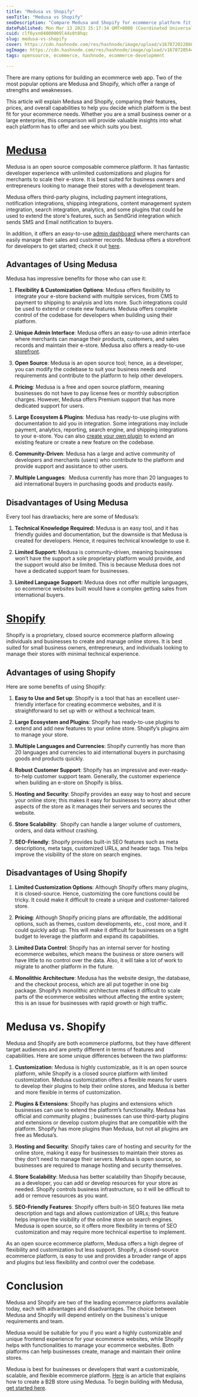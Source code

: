 ```yaml
---
title: "Medusa vs Shopify"
seoTitle: "Medusa vs Shopify"
seoDescription: "Compare Medusa and Shopify for ecommerce platform fit by assessing features, pricing, and capabilities to find the best match"
datePublished: Mon Mar 13 2023 15:17:34 GMT+0000 (Coordinated Universal Time)
cuid: clf6yxn04000009l44s0t8hqc
slug: medusa-vs-shopify
cover: https://cdn.hashnode.com/res/hashnode/image/upload/v1678720228601/41fdf6c0-ce30-4684-b219-dd9789b7edc5.png
ogImage: https://cdn.hashnode.com/res/hashnode/image/upload/v1678720544174/0702afd2-3bb9-4196-8e7c-0f44a67bb4ed.png
tags: opensource, ecommerce, hashnode, ecommerce-development

---
```


There are many options for building an ecommerce web app. Two of the most popular options are Medusa and Shopify, which offer a range of strengths and weaknesses.

This article will explain Medusa and Shopify, comparing their features, prices, and overall capabilities to help you decide which platform is the best fit for your ecommerce needs. Whether you are a small business owner or a large enterprise, this comparison will provide valuable insights into what each platform has to offer and see which suits you best.

# [Medusa](https://medusajs.com/)

Medusa is an open source composable commerce platform. It has fantastic developer experience with unlimited customizations and plugins for merchants to scale their e-store. It is best suited for business owners and entrepreneurs looking to manage their stores with a development team.

Medusa offers third-party plugins, including payment integrations, notification integrations, shipping integrations, content management system integration, search integration, analytics, and some plugins that could be used to extend the store's features, such as SendGrid integration which sends SMS and Email notification to buyers.

In addition, it offers an easy-to-use [admin dashboard](https://docs.medusajs.com/admin/quickstart) where merchants can easily manage their sales and customer records. Medusa offers a storefront for developers to get started; check it out [here](https://docs.medusajs.com/starters/nextjs-medusa-starter).

## Advantages of Using Medusa

Medusa has impressive benefits for those who can use it:

1. **Flexibility & Customization Options**: Medusa offers flexibility to integrate your e-store backend with multiple services, from CMS to payment to shipping to analysis and lots more. Such integrations could be used to extend or create new features. Medusa offers complete control of the codebase for developers when building using their platform.
    
2. **Unique Admin Interface**: Medusa offers an easy-to-use admin interface where merchants can manage their products, customers, and sales records and maintain their e-store. Medusa also offers a ready-to-use [storefront](https://github.com/medusajs/nextjs-starter-medusa).
    
3. **Open Source**: Medusa is an open source tool; hence, as a developer, you can modify the codebase to suit your business needs and requirements and contribute to the platform to help other developers.
    
4. **Pricing**: Medusa is a free and open source platform, meaning businesses do not have to pay license fees or monthly subscription charges. However, Medusa offers Premium support that has more dedicated support for users.
    
5. **Large Ecosystem & Plugins**: Medusa has ready-to-use plugins with documentation to aid you in integration. Some integrations may include payment, analytics, reporting, search engine, and shipping integrations to your e-store. You can also [create your own plugin](https://docs.medusajs.com/advanced/backend/plugins/create) to extend an existing feature or create a new feature on the codebase.
    
6. **Community-Driven**: Medusa has a large and active community of developers and merchants (users) who contribute to the platform and provide support and assistance to other users.
    
7. **Multiple Languages**:  Medusa currently has more than 20 languages to aid international buyers in purchasing goods and products easily.
    

## Disadvantages of Using Medusa

Every tool has drawbacks; here are some of Medusa’s:

1. **Technical Knowledge Required:** Medusa is an easy tool, and it has friendly guides and documentation, but the downside is that Medusa is created for developers. Hence, it requires technical knowledge to use it.
    
2. **Limited Support:** Medusa is community-driven, meaning businesses won’t have the support a sole proprietary platform would provide, and the support would also be limited. This is because Medusa does not have a dedicated support team for businesses.
    
3. **Limited Language Support:** Medusa does not offer multiple languages, so ecommerce websites built would have a complex getting sales from international buyers.
    

# [Shopify](https://www.shopify.com/)

Shopify is a proprietary, closed source ecommerce platform allowing individuals and businesses to create and manage online stores. It is best suited for small business owners, entrepreneurs, and individuals looking to manage their stores with minimal technical experience.

## Advantages of using Shopify

Here are some benefits of using Shopify:

1. **Easy to Use and Set up**: Shopify is a tool that has an excellent user-friendly interface for creating ecommerce websites, and it is straightforward to set up with or without a technical team.
    
2. **Large Ecosystem and Plugins**: Shopify has ready-to-use plugins to extend and add new features to your online store. Shopify’s plugins aim to manage your store.
    
3. **Multiple Languages and Currencies**: Shopify currently has more than 20 languages and currencies to aid international buyers in purchasing goods and products quickly.
    
4. **Robust Customer Support**: Shopify has an impressive and ever-ready-to-help customer support team. Generally, the customer experience when building an e-store on Shopify is bliss.
    
5. **Hosting and Security**: Shopify provides an easy way to host and secure your online store; this makes it easy for businesses to worry about other aspects of the store as it manages their servers and secures the website.
    
6. **Store Scalability**:  Shopify can handle a larger volume of customers, orders, and data without crashing.
    
7. **SEO-Friendly**: Shopify provides built-in SEO features such as meta descriptions, meta tags, customized URLs, and header tags. This helps improve the visibility of the store on search engines.
    

## Disadvantages of Using Shopify

1. **Limited Customization Options**: Although Shopify offers many plugins, it is closed-source. Hence, customizing the core functions could be tricky. It could make it difficult to create a unique and customer-tailored store.
    
2. **Pricing**: Although Shopify pricing plans are affordable, the additional options, such as themes, custom developments, etc., cost more, and it could quickly add up. This will make it difficult for businesses on a tight budget to leverage the platform and expand its capabilities.
    
3. **Limited Data Control**: Shopify has an internal server for hosting ecommerce websites, which means the business or store owners will have little to no control over the data. Also, it will take a lot of work to migrate to another platform in the future.
    
4. **Monolithic Architecture**: Medusa has the website design, the database, and the checkout process, which are all put together in one big package. Shopify’s monolithic architecture makes it difficult to scale parts of the ecommerce websites without affecting the entire system; this is an issue for businesses with rapid growth or high traffic.
    

# Medusa vs. Shopify

Medusa and Shopify are both ecommerce platforms, but they have different target audiences and are pretty different in terms of features and capabilities. Here are some unique differences between the two platforms:

1. **Customization**: Medusa is highly customizable, as it is an open source platform, while Shopify is a closed source platform with limited customization. Medusa customization offers a flexible means for users to develop their plugins to help their online stores, and Medusa is better and more flexible in terms of customization.
    
2. **Plugins & Extensions**: Shopify has plugins and extensions which businesses can use to extend the platform’s functionality. Medusa has official and community plugins ; businesses can use third-party plugins and extensions or develop custom plugins that are compatible with the platform. Shopify has more plugins than Medusa, but not all plugins are free as Medusa’s.
    
3. **Hosting and Security**: Shopify takes care of hosting and security for the online store, making it easy for businesses to maintain their stores as they don’t need to manage their servers. Medusa is open source, so businesses are required to manage hosting and security themselves.
    
4. **Store Scalability**: Medusa has better scalability than Shopify because, as a developer, you can add or develop resources for your store as needed. Shopify controls business infrastructure, so it will be difficult to add or remove resources as you want.
    
5. **SEO-Friendly Features**: Shopify offers built-in SEO features like meta description and tags and allows customization of URLs; this feature helps improve the visibility of the online store on search engines. Medusa is open source, so it offers more flexibility in terms of SEO customization and may require more technical expertise to implement.
    

As an open source ecommerce platform, Medusa offers a high degree of flexibility and customization but less support. Shopify, a closed-source ecommerce platform, is easy to use and provides a broader range of apps and plugins but less flexibility and control over the codebase.

# Conclusion

Medusa and Shopify are two of the leading ecommerce platforms available today, each with advantages and disadvantages. The choice between Medusa and Shopify will depend entirely on the business's unique requirements and team.

Medusa would be suitable for you if you want a highly customizable and unique frontend experience for your ecommerce websites, while Shopify helps with functionalities to manage your ecommerce websites. Both platforms can help businesses create, manage and maintain their online stores.

Medusa is best for businesses or developers that want a customizable, scalable, and flexible ecommerce platform. [Here](https://medusajs.com/blog/medusa-b2b-part-1/) is an article that explains how to create a B2B store using Medusa. To begin building with Medusa, [get started here](https://docs.medusajs.com/usage/create-medusa-app).